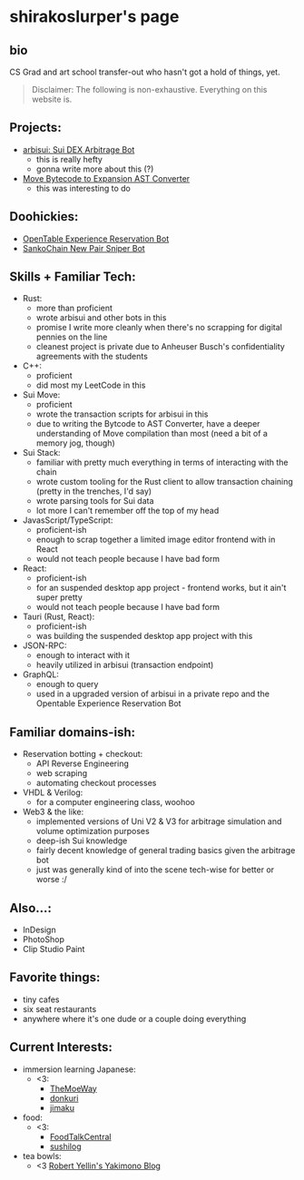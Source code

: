 # shirakoslurper's page

## bio

CS Grad and art school transfer-out who hasn't got a hold of things, yet.

> Disclaimer: The following is non-exhaustive. Everything on this website is.

## Projects:

- [arbisui: Sui DEX Arbitrage Bot](https://github.com/shirakoslurper/arbisui)
    - this is really hefty
    - gonna write more about this (?)
- [Move Bytecode to Expansion AST Converter](https://github.com/shirakoslurper/move/tree/main/language/move-bytecode-prover)
    - this was interesting to do


## Doohickies:

- [OpenTable Experience Reservation Bot](https://github.com/shirakoslurper/tablehog)
- [SankoChain New Pair Sniper Bot](https://github.com/shirakoslurper/skyper)


## Skills + Familiar Tech:

- Rust: 
    - more than proficient
    - wrote arbisui and other bots in this
    - promise I write more cleanly when there's no scrapping for digital pennies on the line
    - cleanest project is private due to Anheuser Busch's confidentiality agreements with the students
- C++: 
    - proficient
    - did most my LeetCode in this
- Sui Move:
    - proficient
    - wrote the transaction scripts for arbisui in this
    - due to writing the Bytcode to AST Converter, have a deeper understanding of Move compilation than most (need a bit of a memory jog, though)
- Sui Stack:
    - familiar with pretty much everything in terms of interacting with the chain
    - wrote custom tooling for the Rust client to allow transaction chaining (pretty in the trenches, I'd say)
    - wrote parsing tools for Sui data
    - lot more I can't remember off the top of my head
- JavasScript/TypeScript: 
    - proficient-ish 
    - enough to scrap together a limited image editor frontend with in React
    - would not teach people because I have bad form
- React: 
    - proficient-ish
    - for an suspended desktop app project - frontend works, but it ain't super pretty
    - would not teach people because I have bad form
- Tauri (Rust, React): 
    - proficient-ish
    - was building the suspended desktop app project with this
- JSON-RPC: 
    - enough to interact with it 
    - heavily utilized in arbisui (transaction endpoint)
- GraphQL: 
    - enough to query
    - used in a upgraded version of arbisui in a private repo and the Opentable Experience Reservation Bot


## Familiar domains-ish:

- Reservation botting + checkout: 
    - API Reverse Engineering
    - web scraping
    - automating checkout processes
- VHDL & Verilog: 
    - for a computer engineering class, woohoo
- Web3 & the like: 
    - implemented versions of Uni V2 & V3 for arbitrage simulation and volume optimization purposes
    - deep-ish Sui knowledge
    - fairly decent knowledge of general trading basics given the arbitrage bot
    - just was generally kind of into the scene tech-wise for better or worse :/


## Also...:

- InDesign
- PhotoShop
- Clip Studio Paint


## Favorite things:

- tiny cafes
- six seat restaurants
- anywhere where it's one dude or a couple doing everything


## Current Interests:

- immersion learning Japanese:
    - <3: 
        - [TheMoeWay](https://learnjapanese.moe)
        - [donkuri](https://donkuri.github.io/learn-japanese/)
        - [jimaku](https://jimaku.cc/)
- food:
    - <3: 
        - [FoodTalkCentral](https://www.foodtalkcentral.com)
        - [sushilog](https://sushi-blog.com)
- tea bowls:
    - <3 [Robert Yellin's Yakimono Blog](http://www.e-yakimono.net)